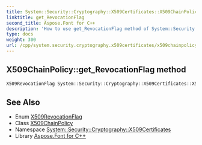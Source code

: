 ```yaml
---
title: System::Security::Cryptography::X509Certificates::X509ChainPolicy::get_RevocationFlag method
linktitle: get_RevocationFlag
second_title: Aspose.Font for C++
description: 'How to use get_RevocationFlag method of System::Security::Cryptography::X509Certificates::X509ChainPolicy class in C++.'
type: docs
weight: 300
url: /cpp/system.security.cryptography.x509certificates/x509chainpolicy/get_revocationflag/
---
```

## X509ChainPolicy::get_RevocationFlag method




```cpp
X509RevocationFlag System::Security::Cryptography::X509Certificates::X509ChainPolicy::get_RevocationFlag()
```

## See Also

* Enum [X509RevocationFlag](../../x509revocationflag/)
* Class [X509ChainPolicy](../)
* Namespace [System::Security::Cryptography::X509Certificates](../../)
* Library [Aspose.Font for C++](../../../)
